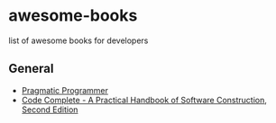 # awesome-books
list of awesome books for developers


## General

* [Pragmatic Programmer](https://pragprog.com/the-pragmatic-programmer)
* [Code Complete - A Practical Handbook of Software Construction, Second Edition](http://www.amazon.com/Code-Complete-Practical-Handbook-Construction/dp/0735619670)
